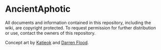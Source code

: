 # AncientAphotic

All documents and information contained in this repository, including the wiki, are copyright protected. To request permission for further distribution or use, contact the owners of this repository.

Concept art by [Katieok](https://katieok.artstation.com) and [Darren Flood](https://flood.artstation.com).

